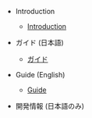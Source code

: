 - Introduction
  - [Introduction](/)

- ガイド (日本語)
  - [ガイド](ja/guide.md)

- Guide (English)
  - [Guide](en/guide.md)

- 開発情報 (日本語のみ)
